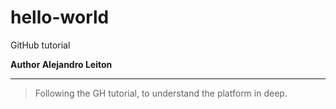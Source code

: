 # hello-world
GitHub tutorial

**Author Alejandro Leiton**

---

> Following the GH tutorial, to understand the platform in deep.
